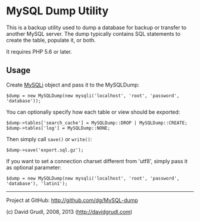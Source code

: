 MySQL Dump Utility
==================

This is a backup utility used to dump a database for backup or transfer to another MySQL server.
The dump typically contains SQL statements to create the table, populate it, or both.

It requires PHP 5.6 or later.

Usage
-----

Create [MySQLi](http://www.php.net/manual/en/mysqli.construct.php) object and pass it to the MySQLDump:

	$dump = new MySQLDump(new mysqli('localhost', 'root', 'password', 'database'));

You can optionally specify how each table or view should be exported:

	$dump->tables['search_cache'] = MySQLDump::DROP | MySQLDump::CREATE;
	$dump->tables['log'] = MySQLDump::NONE;

Then simply call `save()` or `write()`:

	$dump->save('export.sql.gz');

If you want to set a connection charset different from 'utf8', simply pass it as optional parameter:

	$dump = new MySQLDump(new mysqli('localhost', 'root', 'password', 'database'), 'latin1');

-----
Project at GitHub: http://github.com/dg/MySQL-dump

(c) David Grudl, 2008, 2013 (http://davidgrudl.com)
